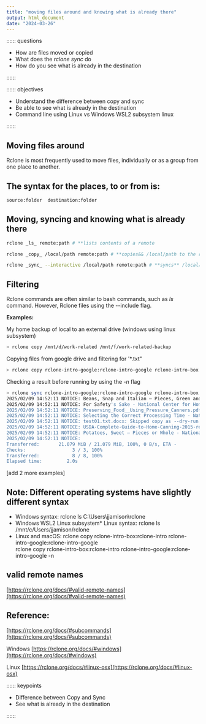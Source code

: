 ```yaml
---
title: "moving files around and knowing what is already there"
output: html_document
date: "2024-03-26"
---
```



:::::: questions
 - How are files moved or copied
 - What does the *rclone sync* do
 - How do you see what is already in the destination 
 
::::::

:::::: objectives
 - Understand the difference between copy and sync
 - Be able to see what is already in the destination
 - Command line using Linux vs Windows WSL2 subsystem linux
 
::::::

## Moving files around

Rclone is most frequently used to move files, individually or as a group from one place to another.


## The syntax for the places, to or from is:

```bash
source:folder  destination:folder
```
## Moving, syncing and knowing what is already there  

```bash
rclone _ls_ remote:path # **lists contents of a remote
```  
```bash
rclone _copy_ /local/path remote:path # **copies&& /local/path to the remote
```  
```bash
rclone _sync_ --interactive /local/path remote:path # **syncs** /local/path to the remote
```  

## Filtering 
Rclone commands are often similar to bash commands, such as _ls_ command.   However, Rclone files using the  --include flag.

**Examples:**

My home backup of local to an external drive (windows using linux subsystem)  

```bash
> rclone copy /mnt/d/work-related /mnt/f/work-related-backup   
```

Copying files from google drive and filtering for '*.txt"    

```bash
> rclone copy rclone-intro-google:rclone-intro-google rclone-intro-box:rclone-intro --include "*.txt"  
```
Checking a result before running by using the _-n_ flag

```bash
> rclone sync rclone-intro-google:rclone-intro-google rclone-intro-box:rclone-intro -n    
2025/02/09 14:52:11 NOTICE: Beans, Snap and Italian – Pieces, Green and Wax - National Center for Home Food Preservation.pdf: Skipped copy as --dry-run is set (size 91.581Ki)
2025/02/09 14:52:11 NOTICE: For Safety's Sake - National Center for Home Food Preservation.pdf: Skipped copy as --dry-run is set (size 69.982Ki)
2025/02/09 14:52:11 NOTICE: Preserving_Food__Using_Pressure_Canners.pdf: Skipped copy as --dry-run is set (size 3.839Mi)
2025/02/09 14:52:11 NOTICE: Selecting the Correct Processing Time - National Center for Home Food Preservation.pdf: Skipped copy as --dry-run is set (size 123.316Ki)
2025/02/09 14:52:11 NOTICE: test01.txt.docx: Skipped copy as --dry-run is set
2025/02/09 14:52:11 NOTICE: USDA-Complete-Guide-to-Home-Canning-2015-revision.pdf: Skipped copy as --dry-run is set (size 16.518Mi)
2025/02/09 14:52:11 NOTICE: Potatoes, Sweet – Pieces or Whole - National Center for Home Food Preservation.pdf: Skipped copy as --dry-run is set (size 87.602Ki)
2025/02/09 14:52:11 NOTICE:
Transferred:       21.079 MiB / 21.079 MiB, 100%, 0 B/s, ETA -
Checks:                 3 / 3, 100%
Transferred:            8 / 8, 100%
Elapsed time:         2.0s
```

[add 2 more examples]

## Note: Different operating systems have __slightly__ different syntax 

- Windows syntax:   rclone ls C:\\Users\\jjamison\\rclone    
- Windows WSL2 Linux subsystem* Linux syntax:  rclone ls /mnt/c/Users/jjamison/rclone   
- Linux and macOS:    rclone copy rclone-intro-box:rclone-intro rclone-intro-google:rclone-intro-google    
                      rclone copy rclone-intro-box:rclone-intro rclone-intro-google:rclone-intro-google -n   



## valid remote names  
[https://rclone.org/docs/#valid-remote-names](https://rclone.org/docs/#valid-remote-names)


## Reference:   

[https://rclone.org/docs/#subcommands](https://rclone.org/docs/#subcommands)  

Windows [https://rclone.org/docs/#windows](https://rclone.org/docs/#windows)    

Linux  [https://rclone.org/docs/#linux-osx](https://rclone.org/docs/#linux-osx) 

:::::: keypoints
 - Difference between Copy and Sync   
 - See what is already in the destination
 
::::::
